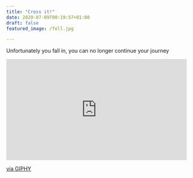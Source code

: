 ```yaml
---
title: "Cross it!"
date: 2020-07-09T00:19:57+01:00
draft: false
featured_image: /fell.jpg

---
```


Unfortunately you fall in, you can no longer continue your journey 

<iframe src="https://giphy.com/embed/EjzJxwcqpO2ly" width="480" height="270" frameBorder="0" class="giphy-embed" allowFullScreen></iframe><p><a href="https://giphy.com/gifs/justin-timberlake-feels-cry-me-a-river-EjzJxwcqpO2ly">via GIPHY</a></p>